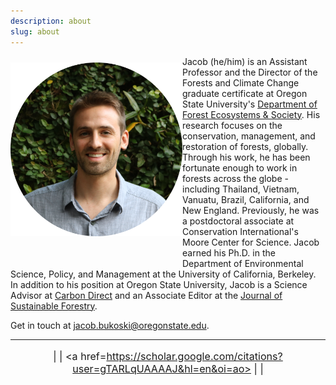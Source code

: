 ```yaml
---
description: about
slug: about
---
```


<link rel="stylesheet" href="./academicons-1.8.0/css/academicons.css"/>
<link rel="stylesheet" href="./fontawesome-free-5.11.2-web/css/all.css"/>
<!--<link rel="stylesheet" href="https://cdnjs.cloudflare.com/ajax/libs/font-awesome/4.3.0/css/font-awesome.css"> -->

<div>
  <img class="headshot" src="./headshot.jpg" width="275" align="left" style = "padding-bottom:10%; padding-top:2%">
</div>

Jacob (he/him) is an Assistant Professor and the Director of the Forests and Climate Change graduate certificate at Oregon State University's [Department of Forest Ecosystems & Society](https://directory.forestry.oregonstate.edu/people/bukoski-jacob). His research focuses on the conservation, management, and restoration of forests, globally. Through his work, he has been fortunate enough to work in forests across the globe - including Thailand, Vietnam, Vanuatu, Brazil, California, and New England. Previously, he was a postdoctoral associate at Conservation International's Moore Center for Science. Jacob earned his Ph.D. in the Department of Environmental Science, Policy, and Management at the University of California, Berkeley. In addition to his position at Oregon State University, Jacob is a Science Advisor at [Carbon Direct](https://www.carbon-direct.com/people/dr-jacob-bukoski) and an Associate Editor at the [Journal of Sustainable Forestry](https://www.tandfonline.com/toc/wjsf20/current).

Get in touch at jacob.bukoski@oregonstate.edu.

---

<div style="font-size: 115%" align="center">

  <a href=https://github.com/jbukoski><i class="fab fa-github fa-lg fa-fw"></i></a> | 
  <a href=https://twitter.com/JacobBukoski><i class="fab fa-twitter"></i></a> | 
  <a href=https://scholar.google.com/citations?user=gTARLqUAAAAJ&hl=en&oi=ao><i class="ai ai-google-scholar-square"></i></a> |
  <a href=https://www.researchgate.net/profile/Jacob_Bukoski><i class="ai ai-researchgate"></i></a> | 
  <a href=https://www.linkedin.com/in/jacob-bukoski-66728535/><i class="fab fa-linkedin"></i></a>

</div>

